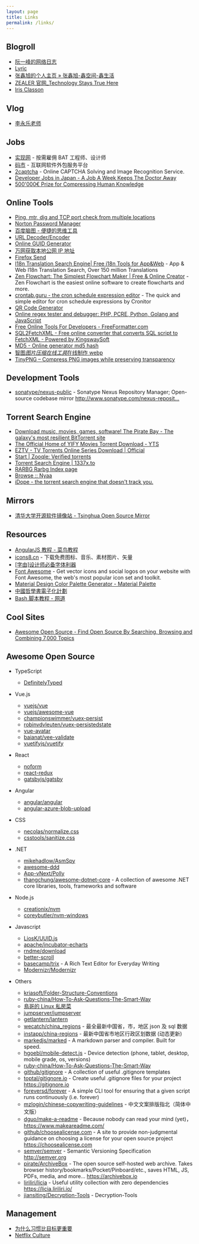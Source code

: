 ```yaml
---
layout: page
title: Links
permalink: /links/
---
```


## Blogroll

- [阮一峰的网络日志](http://www.ruanyifeng.com/blog/)
- [Lyric](https://lyric.im/)
- [张鑫旭的个人主页 » 张鑫旭-鑫空间-鑫生活](https://www.zhangxinxu.com/)
- [ZEALER 官网\_Technology Stays True Here](https://www.zealer.com/)
- [Iris Classon](http://irisclasson.com/)

## Vlog

- [李永乐老师](https://www.ixigua.com/home/4234740937/)

## Jobs

- [实现网](https://shixian.com/) - 按需雇佣 BAT 工程师、设计师
- [码市](https://codemart.com/) - 互联网软件外包服务平台
- [2captcha](https://2captcha.com/) - Online CAPTCHA Solving and Image Recognition Service.
- [Developer Jobs in Japan - A Job A Week Keeps The Doctor Away](https://japanjobs.dev/)
- [500'000€ Prize for Compressing Human Knowledge](http://hutter1.net/prize/index.htm)

## Online Tools

- [Ping, mtr, dig and TCP port check from multiple locations](http://port.ping.pe/)
- [Norton Password Manager](https://my.norton.com/extspa/passwordmanager?path=pwd-gen)
- [百度脑图 - 便捷的思维工具](https://naotu.baidu.com/)
- [URL Decoder/Encoder](https://meyerweb.com/eric/tools/dencoder/)
- [Online GUID Generator](https://www.guidgenerator.com/online-guid-generator.aspx)
- [万网获取本地公网 IP 地址](http://www.net.cn/static/customercare/yourip.asp)
- [Firefox Send](https://send.firefox.com/)
- [I18n Translation Search Engine| Free i18n Tools for App&Web](https://i18ns.com/) - App & Web I18n Translation Search, Over 150 million Translations
- [Zen Flowchart: The Simplest Flowchart Maker | Free & Online Creator](https://www.zenflowchart.com/) - Zen Flowchart is the easiest online software to create flowcharts and more.
- [crontab.guru - the cron schedule expression editor](https://crontab.guru/) - The quick and simple editor for cron schedule expressions by Cronitor
- [QR Code Generator](https://www.the-qrcode-generator.com/)
- [Online regex tester and debugger: PHP, PCRE, Python, Golang and JavaScript](https://regex101.com/)
- [Free Online Tools For Developers - FreeFormatter.com](https://www.freeformatter.com/)
- [SQL2FetchXML - Free online converter that converts SQL script to FetchXML - Powered by KingswaySoft](http://sql2fetchxml.com/)
- [MD5 - Online generator md5 hash](http://www.md5.cz/)
- [智图*图片压缩在线工具*在线制作 webp](https://zhitu.isux.us/)
- [TinyPNG – Compress PNG images while preserving transparency](https://tinypng.com/)

## Development Tools

- [sonatype/nexus-public](https://github.com/sonatype/nexus-public) - Sonatype Nexus Repository Manager; Open-source codebase mirror <http://www.sonatype.com/nexus-reposit…>

## Torrent Search Engine

- [Download music, movies, games, software! The Pirate Bay - The galaxy's most resilient BitTorrent site](https://thepiratebay.org/)
- [The Official Home of YIFY Movies Torrent Download - YTS](https://yts.mx/)
- [EZTV - TV Torrents Online Series Download | Official](https://eztv.io/)
- [Start | Zooqle: Verified torrents](https://zooqle.com/)
- [Torrent Search Engine | 1337x.to](https://1337x.to/)
- [RARBG Rarbg Index page](https://rarbg.to/index27.php)
- [Browse :: Nyaa](https://nyaa.si/)
- [iDope - the torrent search engine that doesn't track you.](https://idope.se/)

## Mirrors

- [清华大学开源软件镜像站 - Tsinghua Open Source Mirror](https://mirrors.tuna.tsinghua.edu.cn/)

## Resources

- [AngularJS 教程 - 菜鸟教程](https://www.runoob.com/angularjs/angularjs-tutorial.html)
- [icons8.cn](https://icons8.cn/) - 下载免费图标、音乐、素材图片、矢量
- [[字由]设计师必备字体利器](https://www.hellofont.cn/)
- [Font Awesome](https://fontawesome.com/) - Get vector icons and social logos on your website with Font Awesome, the web's most popular icon set and toolkit.
- [Material Design Color Palette Generator - Material Palette](https://www.materialpalette.com/)
- [中國哲學書電子化計劃](https://ctext.org/zh)
- [Bash 脚本教程 - 网道](https://wangdoc.com/bash/)

## Cool Sites

- [Awesome Open Source - Find Open Source By Searching, Browsing and Combining 7,000 Topics](https://awesomeopensource.com/)

## Awesome Open Source

- TypeScript

  - [DefinitelyTyped](https://github.com/DefinitelyTyped/DefinitelyTyped)

- Vue.js

  - [vuejs/vue](https://github.com/vuejs/vue)
  - [vuejs/awesome-vue](https://github.com/vuejs/awesome-vue)
  - [championswimmer/vuex-persist](https://github.com/championswimmer/vuex-persist)
  - [robinvdvleuten/vuex-persistedstate](https://github.com/robinvdvleuten/vuex-persistedstate)
  - [vue-avatar](https://github.com/eliep/vue-avatar)
  - [baianat/vee-validate](https://github.com/baianat/vee-validate)
  - [vuetifyjs/vuetify](https://github.com/vuetifyjs/vuetify)

- React

  - [noform](https://github.com/alibaba/noform)
  - [react-redux](https://github.com/reduxjs/react-redux)
  - [gatsbyjs/gatsby](https://github.com/gatsbyjs/gatsby)

- Angular

  - [angular/angular](https://github.com/angular/angular)
  - [angular-azure-blob-upload](https://github.com/kinstephen/angular-azure-blob-upload.git)

- CSS

  - [necolas/normalize.css](https://github.com/necolas/normalize.css)
  - [csstools/sanitize.css](https://github.com/csstools/sanitize.css)

- .NET

  - [mikehadlow/AsmSpy](https://github.com/mikehadlow/AsmSpy)
  - [awesome-ddd](https://github.com/heynickc/awesome-ddd)
  - [App-vNext/Polly](https://github.com/App-vNext/Polly)
  - [thangchung/awesome-dotnet-core](https://github.com/thangchung/awesome-dotnet-core) - A collection of awesome .NET core libraries, tools, frameworks and software

- Node.js

  - [creationix/nvm](https://github.com/creationix/nvm)
  - [coreybutler/nvm-windows](https://github.com/coreybutler/nvm-windows)

- Javascript

  - [LiosK/UUID.js](https://github.com/LiosK/UUID.js)
  - [apache/incubator-echarts](https://github.com/apache/incubator-echarts)
  - [rndme/download](https://github.com/rndme/download)
  - [better-scroll](https://github.com/ustbhuangyi/better-scroll)
  - [basecamp/trix](https://github.com/basecamp/trix) - A Rich Text Editor for Everyday Writing
  - [Modernizr/Modernizr](https://github.com/Modernizr/Modernizr)

- Others

  - [kriasoft/Folder-Structure-Conventions](https://github.com/kriasoft/Folder-Structure-Conventions)
  - [ruby-china/How-To-Ask-Questions-The-Smart-Way](https://github.com/ruby-china/How-To-Ask-Questions-The-Smart-Way)
  - [鳥哥的 Linux 私房菜](http://linux.vbird.org/)
  - [jumpserver/jumpserver](https://github.com/jumpserver/jumpserver)
  - [getlantern/lantern](https://github.com/getlantern/lantern)
  - [wecatch/china_regions](https://github.com/wecatch/china_regions) - 最全最新中国省，市，地区 json 及 sql 数据
  - [instapp/china-regions](https://github.com/instapp/china-regions) - 最新中国省市地区行政区划数据 (动态更新)
  - [markedjs/marked](https://github.com/markedjs/marked) - A markdown parser and compiler. Built for speed.
  - [hgoebl/mobile-detect.js](https://github.com/hgoebl/mobile-detect.js) - Device detection (phone, tablet, desktop, mobile grade, os, versions)
  - [ruby-china/How-To-Ask-Questions-The-Smart-Way](https://github.com/ruby-china/How-To-Ask-Questions-The-Smart-Way)
  - [github/gitignore](https://github.com/github/gitignore) - A collection of useful .gitignore templates
  - [toptal/gitignore.io](https://github.com/toptal/gitignore.io) - Create useful .gitignore files for your project <https://gitignore.io>
  - [foreversd/forever](https://github.com/foreversd/forever) - A simple CLI tool for ensuring that a given script runs continuously (i.e. forever)
  - [mzlogin/chinese-copywriting-guidelines](https://github.com/mzlogin/chinese-copywriting-guidelines) - 中文文案排版指北（简体中文版）
  - [dguo/make-a-readme](https://github.com/dguo/make-a-readme) - Because nobody can read your mind (yet)，<https://www.makeareadme.com/>
  - [github/choosealicense.com](https://github.com/github/choosealicense.com) - A site to provide non-judgmental guidance on choosing a license for your open source project <https://choosealicense.com>
  - [semver/semver](https://github.com/semver/semver) - Semantic Versioning Specification <http://semver.org>
  - [pirate/ArchiveBox](https://github.com/pirate/ArchiveBox) - The open source self-hosted web archive. Takes browser history/bookmarks/Pocket/Pinboard/etc., saves HTML, JS, PDFs, media, and more... <https://archivebox.io>
  - [liriliri/licia](https://github.com/liriliri/licia) - Useful utility collection with zero dependencies <https://licia.liriliri.io/>
  - [jiansiting/Decryption-Tools](https://github.com/jiansiting/Decryption-Tools) - Decryption-Tools

## Management

- [为什么习惯比目标更重要](https://m.igetget.com/share/course/article?id=zl12vGeNAM0YVp7W1KdmxjOQBP5oLr)
- [Netflix Culture](https://jobs.netflix.com/culture)
